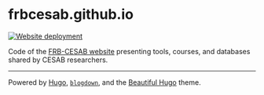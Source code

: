 # frbcesab.github.io

<!-- badges: start -->
[![Website
deployment](https://github.com/FRBCesab/frbcesab.github.io/actions/workflows/blogdown.yaml/badge.svg)](https://github.com/FRBCesab/frbcesab.github.io/actions/workflows/blogdown.yaml)
<!-- badges: end -->

Code of the [FRB-CESAB website](https://frbcesab.github.io/) presenting tools, courses, and databases shared by CESAB researchers.

<hr />

Powered by [Hugo](https://gohugo.io/), [`blogdown`](https://bookdown.org/yihui/blogdown/), and the [Beautiful Hugo](https://github.com/halogenica/beautifulhugo) theme.

